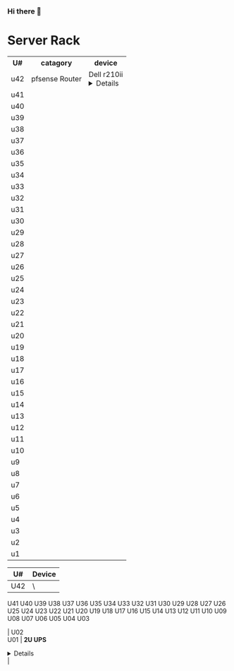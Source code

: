 ### Hi there 👋

<!--
**cTurtle98/cTurtle98** is a ✨ _special_ ✨ repository because its `README.md` (this file) appears on your GitHub profile.

Here are some ideas to get you started:

- 🔭 I’m currently working on ...
- 🌱 I’m currently learning ...
- 👯 I’m looking to collaborate on ...
- 🤔 I’m looking for help with ...
- 💬 Ask me about ...
- 📫 How to reach me: ...
- 😄 Pronouns: ...
- ⚡ Fun fact: ...
-->


# Server Rack

<table>
  <tr>
    <th> U# </th> 
    <th> catagory </th>
    <th> device </th>
  </tr>
  <tr>
    <td> u42 </td> 
    <td> pfsense Router </td>
    <td> 
      Dell r210ii 
      <details>
        * Intel(R) Xeon(R) CPU E31220L @ 2.20GHz
        * ram
      </details> 
    </td>
  </tr>
  <tr>
    <td> u41 </td>
    <td> </td>
    <td> </td>
  </tr>
  <tr>
    <td> u40 </td>
    <td> </td>
    <td> </td>
  </tr>
  <tr>
    <td> u39 </td>
    <td> </td>
    <td> </td>
  </tr>
  <tr>
    <td> u38 </td>
    <td> </td>
    <td> </td>
  </tr>
  <tr>
    <td> u37 </td>
    <td> </td>
    <td> </td>
  </tr>
  <tr>
    <td> u36 </td>
    <td> </td>
    <td> </td>
  </tr>
  <tr>
    <td> u35 </td>
    <td> </td>
    <td> </td>
  </tr>
  <tr>
    <td> u34 </td>
    <td> </td>
    <td> </td>
  </tr>
  <tr>
    <td> u33 </td>
    <td> </td>
    <td> </td>
  </tr>
  <tr>
    <td> u32 </td>
    <td> </td>
    <td> </td>
  </tr>
  <tr>
    <td> u31 </td>
    <td> </td>
    <td> </td>
  </tr>
  <tr>
    <td> u30 </td>
    <td> </td>
    <td> </td>
  </tr>
  <tr>
    <td> u29 </td>
    <td> </td>
    <td> </td>
  </tr>
  <tr>
    <td> u28 </td>
    <td> </td>
    <td> </td>
  </tr>
  <tr>
    <td> u27 </td>
    <td> </td>
    <td> </td>
  </tr>
  <tr>
    <td> u26 </td>
    <td> </td>
    <td> </td>
  </tr>
  <tr>
    <td> u25 </td>
    <td> </td>
    <td> </td>
  </tr>
  <tr>
    <td> u24 </td>
    <td> </td>
    <td> </td>
  </tr>
  <tr>
    <td> u23 </td>
    <td> </td>
    <td> </td>
  </tr>
  <tr>
    <td> u22 </td>
    <td> </td>
    <td> </td>
  </tr>
  <tr>
    <td> u21 </td>
    <td> </td>
    <td> </td>
  </tr>
  <tr>
    <td> u20 </td>
    <td> </td>
    <td> </td>
  </tr>
  <tr>
    <td> u19 </td>
    <td> </td>
    <td> </td>
  </tr>
  <tr>
    <td> u18 </td>
    <td> </td>
    <td> </td>
  </tr>
  <tr>
    <td> u17 </td>
    <td> </td>
    <td> </td>
  </tr>
  <tr>
    <td> u16 </td>
    <td> </td>
    <td> </td>
  </tr>
  <tr>
    <td> u15 </td>
    <td> </td>
    <td> </td>
  </tr>
  <tr>
    <td> u14 </td>
    <td> </td>
    <td> </td>
  </tr>
  <tr>
    <td> u13 </td>
    <td> </td>
    <td> </td>
  </tr>
  <tr>
    <td> u12 </td>
    <td> </td>
    <td> </td>
  </tr>
  <tr>
    <td> u11 </td>
    <td> </td>
    <td> </td>
  </tr>
  <tr>
    <td> u10 </td>
    <td> </td>
    <td> </td>
  </tr>
  <tr>
    <td> u9 </td>
    <td> </td>
    <td> </td>
  </tr>
  <tr>
    <td> u8 </td>
    <td> </td>
    <td> </td>
  </tr>
  <tr>
    <td> u7 </td>
    <td> </td>
    <td> </td>
  </tr>
  <tr>
    <td> u6 </td>
    <td> </td>
    <td> </td>
  </tr>
  <tr>
    <td> u5 </td>
    <td> </td>
    <td> </td>
  </tr>
  <tr>
    <td> u4 </td>
    <td> </td>
    <td> </td>
  </tr>
  <tr>
    <td> u3 </td>
    <td> </td>
    <td> </td>
  </tr>
  <tr>
    <td> u2 </td>
    <td> </td>
    <td> </td>
  </tr>
  <tr>
    <td> u1 </td>
    <td> </td>
    <td> </td>
  </tr>
</table>

| U# | Device |
| -- | -- |
| U42 | \

U41
U40
U39
U38
U37
U36
U35
U34
U33
U32
U31
U30
U29
U28
U27
U26
U25
U24
U23
U22
U21
U20
U19
U18
U17
U16
U15
U14
U13
U12
U11
U10
U09
U08
U07
U06
U05
U04
U03

| U02 <br> U01 | <b> 2U UPS </b> <details> APC DLA1500RM2U  </details> |

